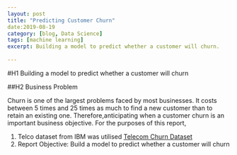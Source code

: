 ```yaml
---
layout: post
title: "Predicting Customer Churn"
date:2019-08-19
category: [blog, Data Science]
tags: [machine learning]
excerpt: Building a model to predict whether a customer will churn.
 
---
```

#H1 Building a model to predict whether a customer will churn

##H2 Business Problem

Churn is one of the largest problems faced by most businesses. It costs between 5 times and 25 times as much to find a new customer than to retain an existing one. Therefore,anticipating when a customer churn is an important business objective. For the purposes of this report,

1. Telco dataset from IBM was utilised [Telecom Churn Dataset](https://www.ibm.com/communities/analytics/watson-analytics-blog/guide-to-sample-datasets/)
2. Report Objective: Build a model to predict whether a customer will churn

